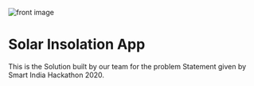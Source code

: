 ![front image](https://github.com/princesharma74/NM381_The_Cyborgs/blob/master/demo_files/front.png)
# Solar Insolation App
This is the Solution built by our team for the problem Statement given by Smart India Hackathon 2020.
